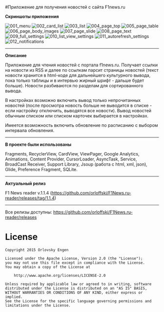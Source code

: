 #Приложение для получения новостей с сайта F1news.ru

<b>Скриншоты приложения</b>

![001_menu](https://cloud.githubusercontent.com/assets/12079742/20998812/9ecd4a1e-bd21-11e6-9d5b-46972bd5de88.png)
![002_card_list](https://cloud.githubusercontent.com/assets/12079742/20998813/9ed06f3c-bd21-11e6-99bd-3d23c20f18e0.png)
![003_list](https://cloud.githubusercontent.com/assets/12079742/20998814/9ed34e96-bd21-11e6-9395-12094227049e.png)
![004_page_top](https://cloud.githubusercontent.com/assets/12079742/20998815/9ed8fbd4-bd21-11e6-865c-a93707e713b2.png)
![005_page_table](https://cloud.githubusercontent.com/assets/12079742/20998816/9edaf574-bd21-11e6-980c-4f53f2f9f891.png)
![006_page_body_images](https://cloud.githubusercontent.com/assets/12079742/20998817/9ede9ab2-bd21-11e6-852e-85e5d1599504.png)
![007_page_slide](https://cloud.githubusercontent.com/assets/12079742/20998818/9ee96294-bd21-11e6-873f-3fd23ec4ce49.png)
![008_page_text](https://cloud.githubusercontent.com/assets/12079742/20998819/9eef74e0-bd21-11e6-85b3-d500830c5907.png)
![009_full_settings](https://cloud.githubusercontent.com/assets/12079742/20998820/9ef199be-bd21-11e6-9b1e-3de95fb52fb2.png)
![010_list_view_settings](https://cloud.githubusercontent.com/assets/12079742/20998821/9ef4d282-bd21-11e6-8283-448ac8081861.png)
![011_autorefresh_settings](https://cloud.githubusercontent.com/assets/12079742/20998822/9efa7642-bd21-11e6-82cd-3a57c3e7dd85.png)
![012_notifications](https://cloud.githubusercontent.com/assets/12079742/20998823/9efd5844-bd21-11e6-8604-2a7571568fe7.png)

***
<b>Описание</b>

Приложение для чтения новостей с портала f1news.ru. Получает ссылки на новости из RSS и далее по ссылкам парсит страницы новостей (текст новости хранится в html-коде для дальнейшего культурного вывода, пока только таблицы и в интервью жирный шрифт - дальше будет больше). Новости разбиваются по разделам для сортированного вывода. 

В настройках возможно включить вывод только непрочитанных новостей (после просмотра новость больше не выводится в списке - если настройку отключить, выводятся все новости). Вывод новостей обычным списком или списком карточек выбирается в настройках.

Имеется возможность включить обновление по расписанию с выбором интервала обновления.

***
<b>В проекте были использованы</b>

Fragments, RecyclerView, CardView, ViewPager, Google Analytics, Animations, Content Provider, CursorLoader, AsyncTask, Service, BroadCast Receiver, Support Library, Jsoup (работа с html, xml, json), Glide, Preference Fragment, SQLite.

***
<b>Актуальный релиз</b>

F1 News reader v.1.1.4 (https://github.com/orloffski/F1News.ru-reader/releases/tag/1.1.4)

***
Все релизы доступны: https://github.com/orloffski/F1News.ru-reader/releases

# License
	Copyright 2015 Orlovsky Engen

	Licensed under the Apache License, Version 2.0 (the "License");
	you may not use this file except in compliance with the License.
	You may obtain a copy of the License at

		http://www.apache.org/licenses/LICENSE-2.0

	Unless required by applicable law or agreed to in writing, software
	distributed under the License is distributed on an "AS IS" BASIS,
	WITHOUT WARRANTIES OR CONDITIONS OF ANY KIND, either express or implied.
	See the License for the specific language governing permissions and
	limitations under the License.
